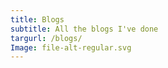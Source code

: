 ```yaml
---
title: Blogs
subtitle: All the blogs I've done
targurl: /blogs/
Image: file-alt-regular.svg
---
```

